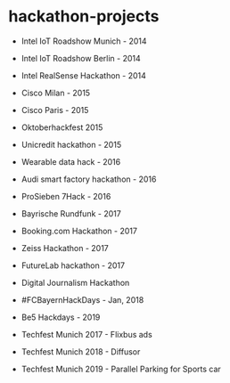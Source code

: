 # hackathon-projects

* Intel IoT Roadshow Munich - 2014
* Intel IoT Roadshow Berlin - 2014
* Intel RealSense Hackathon - 2014
* Cisco Milan - 2015
* Cisco Paris - 2015
* Oktoberhackfest 2015
* Unicredit hackathon - 2015
* Wearable data hack - 2016
* Audi smart factory hackathon - 2016
* ProSieben 7Hack - 2016
* Bayrische Rundfunk - 2017
* Booking.com Hackathon - 2017
* Zeiss Hackathon - 2017
* FutureLab hackathon - 2017
* Digital Journalism Hackathon
* #FCBayernHackDays - Jan, 2018
* Be5 Hackdays - 2019

* Techfest Munich 2017 - Flixbus ads
* Techfest Munich 2018 - Diffusor
* Techfest Munich 2019 - Parallel Parking for Sports car
